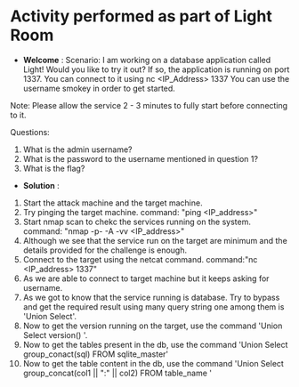 # Activity performed as part of Light Room

- **Welcome** :
Scenario:
I am working on a database application called Light! Would you like to try it out?
If so, the application is running on port 1337. You can connect to it using nc <IP_Address> 1337
You can use the username smokey in order to get started.

Note: Please allow the service 2 - 3 minutes to fully start before connecting to it.

Questions:
1. What is the admin username?
2. What is the password to the username mentioned in question 1?
3. What is the flag?

- **Solution** :
1. Start the attack machine and the target machine.
2. Try pinging the target machine. command: "ping <IP_address>"
3. Start nmap scan to chekc the services running on the system. command: "nmap -p- -A -vv <IP_address>"
4. Although we see that the service run on the target are minimum and the details provided for the challenge is enough.
5. Connect to the target using the netcat command. command:"nc <IP_address> 1337"
6. As we are able to connect to target machine but it keeps asking for username.
7. As we got to know that the service running is database. Try to bypass and get the required result using many query string one among them is 'Union Select'.
8. Now to get the version running on the target, use the command 'Union Select version() '.
9. Now to get the tables present in the db, use the command 'Union Select group_conact(sql) FROM sqlite_master'
10. Now to get the table content in the db, use the command 'Union Select group_concat(col1 || ":" || col2) FROM table_name '
